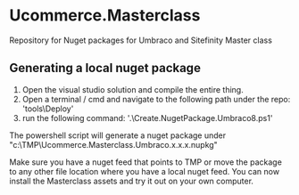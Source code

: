 # Ucommerce.Masterclass
Repository for Nuget packages for Umbraco and Sitefinity Master class

## Generating a local nuget package

1. Open the visual studio solution and compile the entire thing. 
2. Open a terminal / cmd and navigate to the following path under the repo: 'tools\Deploy'
3. run the following command: '.\Create.NugetPackage.Umbraco8.ps1'

The powershell script will generate a nuget package under "c:\TMP\Ucommerce.Masterclass.Umbraco.x.x.x.nupkg"

Make sure you have a nuget feed that points to TMP or move the package to any other file location where you have a local nuget feed. You can now install the Masterclass assets and try it out on your own computer.
